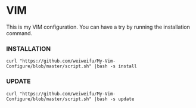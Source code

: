 
VIM
===

This is my VIM configuration. You can have a try by running the installation command.

### INSTALLATION

```
curl "https://github.com/weiweifu/My-Vim-Configure/blob/master/script.sh" |bash -s install

```

### UPDATE

```
curl "https://github.com/weiweifu/My-Vim-Configure/blob/master/script.sh" |bash -s update
```

